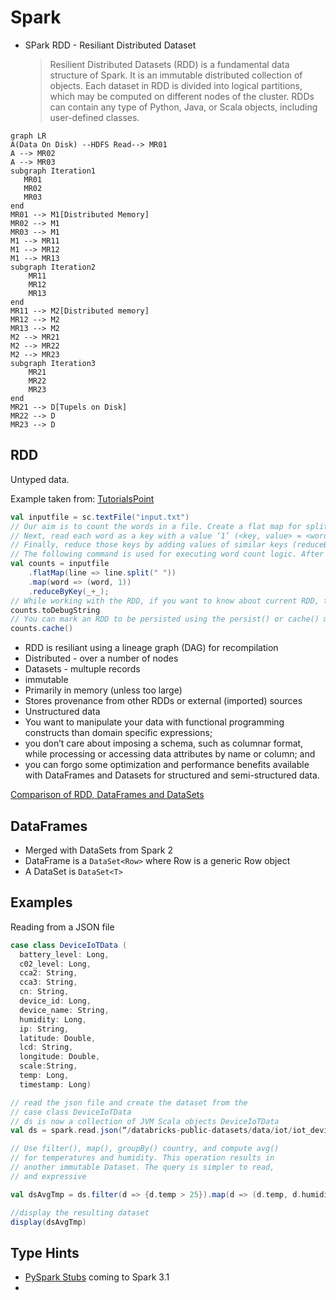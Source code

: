 # Spark

- SPark RDD - Resiliant Distributed Dataset
  > Resilient Distributed Datasets (RDD) is a fundamental data structure of Spark. It is an immutable distributed collection of objects. Each dataset in RDD is divided into logical partitions, which may be computed on different nodes of the cluster. RDDs can contain any type of Python, Java, or Scala objects, including user-defined classes.

```mermaid
graph LR
A(Data On Disk) --HDFS Read--> MR01
A --> MR02
A --> MR03
subgraph Iteration1
   MR01
   MR02
   MR03
end
MR01 --> M1[Distributed Memory]
MR02 --> M1
MR03 --> M1
M1 --> MR11
M1 --> MR12
M1 --> MR13
subgraph Iteration2
    MR11
    MR12
    MR13
end
MR11 --> M2[Distributed memory]
MR12 --> M2
MR13 --> M2
M2 --> MR21
M2 --> MR22
M2 --> MR23
subgraph Iteration3
    MR21
    MR22
    MR23
end
MR21 --> D[Tupels on Disk]
MR22 --> D
MR23 --> D
```

## RDD

Untyped data.

Example taken from: [TutorialsPoint](https://www.tutorialspoint.com/apache_spark/apache_spark_core_programming.htm)

```Scala
val inputfile = sc.textFile("input.txt")
// Our aim is to count the words in a file. Create a flat map for splitting each line into words (flatMap(line ⇒ line.split(“ ”)).
// Next, read each word as a key with a value ‘1’ (<key, value> = <word,1>)using map function (map(word ⇒ (word, 1)).
// Finally, reduce those keys by adding values of similar keys (reduceByKey(_+_))
// The following command is used for executing word count logic. After executing this, you will not find any output because this is not an action, this is a transformation; pointing a new RDD or tell spark to what to do with the given data)
val counts = inputfile
    .flatMap(line => line.split(" "))
    .map(word => (word, 1))
    .reduceByKey(_+_);
// While working with the RDD, if you want to know about current RDD, then use the following command. It will show you the description about current RDD and its dependencies for debugging.
counts.toDebugString
// You can mark an RDD to be persisted using the persist() or cache() methods on it. The first time it is computed in an action, it will be kept in memory on the nodes. Use the following command to store the intermediate transformations in memory.
counts.cache()
```

- RDD is resiliant using a lineage graph (DAG) for recompilation
- Distributed - over a number of nodes
- Datasets - multuple records
- immutable
- Primarily in memory (unless too large)
- Stores provenance from other RDDs or external (imported) sources
- Unstructured data
- You want to manipulate your data with functional programming constructs than domain specific expressions;
- you don’t care about imposing a schema, such as columnar format, while processing or accessing data attributes by name or column; and
- you can forgo some optimization and performance benefits available with DataFrames and Datasets for structured and semi-structured data.

[Comparison of RDD, DataFrames and DataSets](https://databricks.com/blog/2016/07/14/a-tale-of-three-apache-spark-apis-rdds-dataframes-and-datasets.html)

## DataFrames

- Merged with DataSets from Spark 2
- DataFrame is a `DataSet<Row>` where Row is a generic Row object
- A DataSet is `DataSet<T>`

## Examples

Reading from a JSON file

```Scala
case class DeviceIoTData (
  battery_level: Long,
  c02_level: Long,
  cca2: String,
  cca3: String,
  cn: String,
  device_id: Long,
  device_name: String,
  humidity: Long,
  ip: String,
  latitude: Double,
  lcd: String,
  longitude: Double,
  scale:String,
  temp: Long,
  timestamp: Long)

// read the json file and create the dataset from the
// case class DeviceIoTData
// ds is now a collection of JVM Scala objects DeviceIoTData
val ds = spark.read.json(“/databricks-public-datasets/data/iot/iot_devices.json”).as[DeviceIoTData]

// Use filter(), map(), groupBy() country, and compute avg()
// for temperatures and humidity. This operation results in
// another immutable Dataset. The query is simpler to read,
// and expressive

val dsAvgTmp = ds.filter(d => {d.temp > 25}).map(d => (d.temp, d.humidity, d.cca3)).groupBy($"_3").avg()

//display the resulting dataset
display(dsAvgTmp)
```

## Type Hints

- [PySpark Stubs](https://github.com/zero323/pyspark-stubs) coming to Spark 3.1
-
